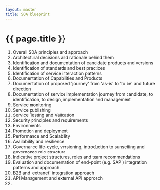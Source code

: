 ```yaml
---
layout: master
title: SOA blueprint
---
```

# {{ page.title }} #

1. Overall SOA principles and approach
1. Architectural decisions and rationale behind them
1. Identification and documentation of candidate products and versions
1. Identification of standards and best practices
1. Identification of service interaction patterns
1. Documentation of Capabilities and Products
1. Documentation of proposed 'journey' from 'as-is' to 'to be' and future direction
1. Documentation of service implementation journey from candidate, to identification, to design, implementation and management
1. Service monitoring
1. Service publishing
1. Service Testing and Validation
1. Security principles and requirements
1. Environments
1. Promotion and deployment
1. Performance and Scalability
1. Availability and resilience
1. Governance life-cycle, versioning, introduction to sunsetting and governance role structure
1. Indicative project structures, roles and team recommendations
1. Evaluation and documentation of end-point (e.g. SAP ) integration patterns and approach.
1. B2B and 'extranet' integration approach
1. API Management and external API approach
1. 
